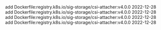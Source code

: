 add Dockerfile:registry.k8s.io/sig-storage/csi-attacher:v4.0.0 2022-12-28
add Dockerfile:registry.k8s.io/sig-storage/csi-attacher:v4.0.0 2022-12-28
add Dockerfile:registry.k8s.io/sig-storage/csi-attacher:v4.0.0 2022-12-28
add Dockerfile:registry.k8s.io/sig-storage/csi-attacher:v4.0.0 2022-12-28
